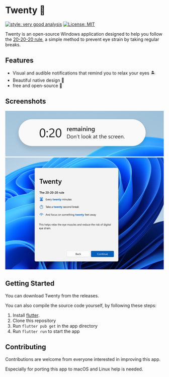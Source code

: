# Twenty 👀

[![style: very good analysis][very_good_analysis_badge]][very_good_analysis_link]
[![License: MIT][license_badge]][license_link]

Twenty is an open-source Windows application designed to help you follow the [20-20-20 rule](https://www.medicalnewstoday.com/articles/321536), a simple method to prevent eye strain by taking regular breaks. 

## Features

- Visual and audible notifications that remind you to relax your eyes 🏝️
- Beautiful native design 🎨
- free and open-source 🎉

## Screenshots
![Screenshot of twenty](./doc/screenshots/toast.png)
![Screenshot of onboarding](./doc/screenshots/onboarding.png)

## Getting Started

You can download Twenty from the releases.

You can also compile the source code yourself, by following these steps:

1. Install [flutter](https://flutter.dev/).
2. Clone this repository
3. Run `flutter pub get` in the app directory
4. Run `flutter run` to start the app

## Contributing

Contributions are welcome from everyone interested in improving this app.

Especially for porting this app to macOS and Linux help is needed. 

[license_badge]: https://img.shields.io/badge/license-MIT-blue.svg
[license_link]: https://opensource.org/licenses/MIT
[very_good_analysis_badge]: https://img.shields.io/badge/style-very_good_analysis-B22C89.svg
[very_good_analysis_link]: https://pub.dev/packages/very_good_analysis
